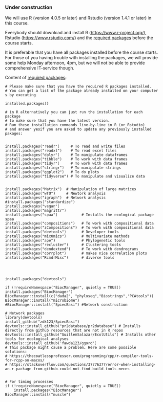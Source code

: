 ### Under construction

We will use R (version 4.0.5 or later) and Rstudio (version 1.4.1 or later) in this course.

Everybody should download and install R (https://www.r-project.org/), Rstudio (https://www.rstudio.com/) and the [required packages](Install_required_packages.R) before the course starts.

It is preferable that you have all packages installed before the course starts. For those of you having trouble with installing the packages, we will provide some help Monday afternoon, 4pm, but we will not be able to provide comprehensive IT-service though.

Content of [required packages](Install_required_packages.R):
```
# Please make sure that you have the required R packages installed.
# You can get a list of the package already installed on your computer s by executing

installed.packages()

# in R alternatively you can just run the installation for each package
# to make sure that you have the latest version.
# Run these installation commands line-by-line in R (or Rstudio)
# and answer yesif you are asked to update any previously installed pakages:


install.packages("readr")     # To read and write files
install.packages("readxl")    # To read excel files
install.packages("dplyr")     # To manipulate dataframes
install.packages("tibble")    # To work with data frames
install.packages("tidyr")     # To work with data frames
install.packages("stringr")   # To manipulate strings
install.packages("ggplot2")   # To do plots
install.packages("tidyverse") # To manipulate and visualize data


install.packages("Matrix")	# Manipulation of large matrices
install.packages("wTO") 	# Newtork analysis
install.packages("igraph")	# Network analysis
#install.packages("standardize")
install.packages("vegan")
install.packages("magrittr")
install.packages("spaa")           # Installs the ecological package spaa
install.packages("compositions")   # To work with compositional data
install.packages("zCompositions")  # To work with compositional data
install.packages("devtools")       # Developer tools
install.packages("mixOmics")       # Multivariate methods
install.packages("ape")            # Phylogenetic tools
install.packages("recluster")      # Clustering tools
install.packages("dendextend")     # To work with dendrograms
install.packages("corrplot")       # makes nice correlation plots
install.packages("RcmdrMisc")      # diverse tools
​



install.packages("devtools")

if (!requireNamespace("BiocManager", quietly = TRUE))  install.packages("BiocManager")
BiocManager::install(c("dada2", "phyloseq","Biostrings","PCAtools"))
BiocManager::install("microbiome")
#BiocManager::install("SpiecEasi") #Network construction

# Network packages
library(devtools)
install_github("zdk123/SpiecEasi")
devtools::install_github("pr2database/pr2database") # Installs directly from github resources that are not in R repos
devtools::install_github("GuillemSalazar/EcolUtils") # Installs other tools for ecological analyses
devtools::install_github('fawda123/ggord')
# This package might cause a problem. Here are some possible solutions:
# https://thecoatlessprofessor.com/programming/cpp/r-compiler-tools-for-rcpp-on-macos/
# https://stackoverflow.com/questions/37776377/error-when-installing-an-r-package-from-github-could-not-find-build-tools-neces


# For timing processes
if (!requireNamespace("BiocManager", quietly = TRUE))
    install.packages("BiocManager")
BiocManager::install("muscle")
```

